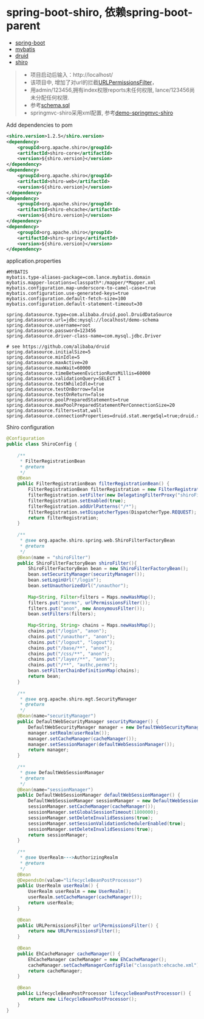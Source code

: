 # spring-boot-shiro, 依赖spring-boot-parent
* [spring-boot](http://docs.spring.io/spring-boot/docs/current/reference/htmlsingle/)
* [mybatis](https://github.com/mybatis/spring-boot-starter)
* [druid](https://github.com/alibaba/druid)
* [shiro](http://shiro.apache.org/)

> * 项目启动后输入：http://localhost/
> * 该项目中, 增加了对url的拦截[URLPermissionsFilter](https://github.com/leelance/spring-boot-all/blob/master/spring-boot-shiro/src/main/java/com/lance/shiro/config/URLPermissionsFilter.java)，
> * 用admin/123456,拥有index权限reports未任何权限, lance/123456尚未分配任何权限.
> * 参考[schema.sql](https://github.com/leelance/spring-boot-all/blob/master/spring-boot-shiro/src/main/resources/init-sql/schema.sql)
> * springmvc-shiro采用xml配置, 参考[demo-springmvc-shiro](https://github.com/leelance/demo/tree/master/demo-springmvc-shiro)

Add dependencies to pom
```xml
<shiro.version>1.2.5</shiro.version>
<dependency>
	<groupId>org.apache.shiro</groupId>
	<artifactId>shiro-core</artifactId>
	<version>${shiro.version}</version>
</dependency>
<dependency>
	<groupId>org.apache.shiro</groupId>
	<artifactId>shiro-web</artifactId>
	<version>${shiro.version}</version>
</dependency>
<dependency>
	<groupId>org.apache.shiro</groupId>
	<artifactId>shiro-ehcache</artifactId>
	<version>${shiro.version}</version>
</dependency>
<dependency>
	<groupId>org.apache.shiro</groupId>
	<artifactId>shiro-spring</artifactId>
	<version>${shiro.version}</version>
</dependency>
```
application.properties
```
#MYBATIS
mybatis.type-aliases-package=com.lance.mybatis.domain
mybatis.mapper-locations=classpath*:/mapper/*Mapper.xml
mybatis.configuration.map-underscore-to-camel-case=true
mybatis.configuration.use-generated-keys=true
mybatis.configuration.default-fetch-size=100
mybatis.configuration.default-statement-timeout=30

spring.datasource.type=com.alibaba.druid.pool.DruidDataSource
spring.datasource.url=jdbc:mysql://localhost/demo-schema
spring.datasource.username=root
spring.datasource.password=123456
spring.datasource.driver-class-name=com.mysql.jdbc.Driver

# see https://github.com/alibaba/druid
spring.datasource.initialSize=5
spring.datasource.minIdle=5
spring.datasource.maxActive=20
spring.datasource.maxWait=60000
spring.datasource.timeBetweenEvictionRunsMillis=60000
spring.datasource.validationQuery=SELECT 1
spring.datasource.testWhileIdle=true
spring.datasource.testOnBorrow=false
spring.datasource.testOnReturn=false
spring.datasource.poolPreparedStatements=true
spring.datasource.maxPoolPreparedStatementPerConnectionSize=20
spring.datasource.filters=stat,wall
spring.datasource.connectionProperties=druid.stat.mergeSql=true;druid.stat.slowSqlMillis=5000
```
Shiro configuration
```java
@Configuration
public class ShiroConfig {
	
	/**
	 * FilterRegistrationBean
	 * @return
	 */
	@Bean
	public FilterRegistrationBean filterRegistrationBean() {
		FilterRegistrationBean filterRegistration = new FilterRegistrationBean();
        filterRegistration.setFilter(new DelegatingFilterProxy("shiroFilter")); 
        filterRegistration.setEnabled(true);
        filterRegistration.addUrlPatterns("/*"); 
        filterRegistration.setDispatcherTypes(DispatcherType.REQUEST);
        return filterRegistration;
	}
	
	/**
	 * @see org.apache.shiro.spring.web.ShiroFilterFactoryBean
	 * @return
	 */
	@Bean(name = "shiroFilter")
	public ShiroFilterFactoryBean shiroFilter(){
		ShiroFilterFactoryBean bean = new ShiroFilterFactoryBean();
		bean.setSecurityManager(securityManager());
		bean.setLoginUrl("/login");
		bean.setUnauthorizedUrl("/unauthor");
		
		Map<String, Filter>filters = Maps.newHashMap();
		filters.put("perms", urlPermissionsFilter());
		filters.put("anon", new AnonymousFilter());
		bean.setFilters(filters);
		
		Map<String, String> chains = Maps.newHashMap();
		chains.put("/login", "anon");
		chains.put("/unauthor", "anon");
		chains.put("/logout", "logout");
		chains.put("/base/**", "anon");
		chains.put("/css/**", "anon");
		chains.put("/layer/**", "anon");
		chains.put("/**", "authc,perms");
		bean.setFilterChainDefinitionMap(chains);
		return bean;
	}
	
	/**
	 * @see org.apache.shiro.mgt.SecurityManager
	 * @return
	 */
	@Bean(name="securityManager")
	public DefaultWebSecurityManager securityManager() {
		DefaultWebSecurityManager manager = new DefaultWebSecurityManager();
		manager.setRealm(userRealm());
		manager.setCacheManager(cacheManager());
		manager.setSessionManager(defaultWebSessionManager());
		return manager;
	}
	
	/**
	 * @see DefaultWebSessionManager
	 * @return
	 */
	@Bean(name="sessionManager")
	public DefaultWebSessionManager defaultWebSessionManager() {
		DefaultWebSessionManager sessionManager = new DefaultWebSessionManager();
		sessionManager.setCacheManager(cacheManager());
		sessionManager.setGlobalSessionTimeout(1800000);
		sessionManager.setDeleteInvalidSessions(true);
		sessionManager.setSessionValidationSchedulerEnabled(true);
		sessionManager.setDeleteInvalidSessions(true);
		return sessionManager;
	}
	
	/**
	 * @see UserRealm--->AuthorizingRealm
	 * @return
	 */
	@Bean
	@DependsOn(value="lifecycleBeanPostProcessor")
	public UserRealm userRealm() {
		UserRealm userRealm = new UserRealm();
		userRealm.setCacheManager(cacheManager());
		return userRealm;
	}
	
	@Bean
	public URLPermissionsFilter urlPermissionsFilter() {
		return new URLPermissionsFilter();
	}
	
	@Bean
	public EhCacheManager cacheManager() {
		EhCacheManager cacheManager = new EhCacheManager();
		cacheManager.setCacheManagerConfigFile("classpath:ehcache.xml");
		return cacheManager;
	}
	
	@Bean
	public LifecycleBeanPostProcessor lifecycleBeanPostProcessor() {
		return new LifecycleBeanPostProcessor();
	}
}
```
